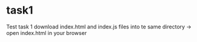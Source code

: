 # task1
Test task 1
download index.html and index.js files into te same directory -> open index.html in your browser
